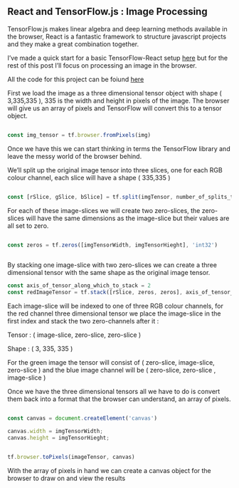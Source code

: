 ## React and TensorFlow.js : Image Processing

TensorFlow.js makes linear algebra and deep learning methods available in the browser, React is a fantastic framework to structure javascript projects and they make a great combination together. 

I’ve made a quick start for a basic TensorFlow-React setup [here](https://nmcg.blog/blog/react-tensorflow-quickstart) but for the rest of this post I’ll focus on processing an image in the browser.

All the code for this project can be foiund [here](https://github.com/NiallMcGinness/image-slicer-react-tf)

First we load the image as a three dimensional tensor object with shape ( 3,335,335 ), 335 is the width and height in pixels of the image. The browser will give us an array of pixels and  TensorFlow will convert this to a tensor object.

```js

const img_tensor = tf.browser.fromPixels(img)

```


Once we have this we can start thinking in terms the TensorFlow library and leave the messy world of the browser behind. 

We’ll split up the original image tensor into three slices, one for each RGB colour channel, each slice will have a shape ( 335,335 )

```js

const [rSlice, gSlice, bSlice] = tf.split(imgTensor, number_of_splits_to_make, axis_of_tensor_along_which_to_split)

```

For each of these image-slices we will create two zero-slices, the zero-slices will have the same dimensions as the image-slice but their values are all set to zero. 

```js

const zeros = tf.zeros([imgTensorWidth, imgTensorHieght], 'int32')
   
```

By stacking one image-slice with two zero-slices we can create a three dimensional tensor with the same shape as the original image tensor.

```js
const axis_of_tensor_along_which_to_stack = 2 
const redImageTensor = tf.stack([rSlice, zeros, zeros], axis_of_tensor_along_which_to_stack)

```

Each image-slice will be indexed to one of three RGB colour channels, for the red channel three dimensional tensor we place the image-slice in the first index and stack the two zero-channels after it :

Tensor : ( image-slice, zero-slice, zero-slice ) 

Shape : ( 3, 335, 335 )

For the green image the tensor will consist of (  zero-slice, image-slice, zero-slice ) and the  blue image channel will be (  zero-slice,  zero-slice , image-slice ) 

Once we have the three dimensional tensors all we have to do is convert them back into a format that the browser can understand, an array of pixels.

```js

const canvas = document.createElement('canvas')

canvas.width = imgTensorWidth;
canvas.height = imgTensorHieght;


tf.browser.toPixels(imageTensor, canvas)

```

With the array of pixels in hand we can create a canvas object for the browser to draw on and view the results 


